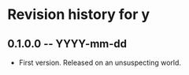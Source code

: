 # Revision history for y

## 0.1.0.0 -- YYYY-mm-dd

* First version. Released on an unsuspecting world.
